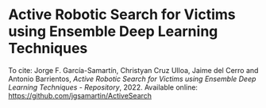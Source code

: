 # Active Robotic Search for Victims using Ensemble Deep Learning Techniques
To cite: Jorge F. García-Samartín, Christyan Cruz Ulloa, Jaime del Cerro and Antonio Barrientos, _Active Robotic Search for Victims using Ensemble Deep Learning Techniques - Repository_, 2022. Available online: https://github.com/jgsamartin/ActiveSearch
